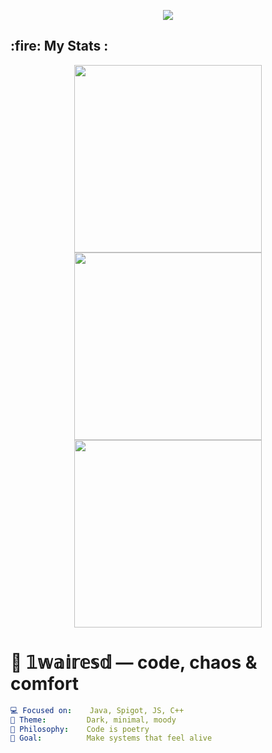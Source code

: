 <!-- Banner -->
<p align="center">
  <img src="https://capsule-render.vercel.app/api?type=wave&color=0:111111,100:222222&height=120&section=header&text=Welcome%20to%20my%20domain&fontColor=ffffff&fontSize=28&animation=fadeIn" />
</p>

<h2>:fire: My Stats :</h2>
<p align="center">
  <img width="300" src="http://github-readme-streak-stats.herokuapp.com?user=1wairesd&theme=dark&background=000000" />
  <img width="300" src="https://github-readme-stats.vercel.app/api/?username=1wairesd&theme=dark&show_icons=true" />
  <img width="300" src="https://github-readme-stats.vercel.app/api/top-langs/?username=1wairesd&layout=compact" />
</p>

# 🧩 𝟙𝕨𝕒𝕚𝕣𝕖𝕤𝕕 — code, chaos & comfort

```yaml
💻 Focused on:    Java, Spigot, JS, C++
🖤 Theme:         Dark, minimal, moody
🧠 Philosophy:    Code is poetry
🎯 Goal:          Make systems that feel alive
